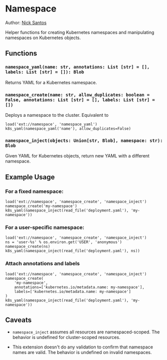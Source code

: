 # Namespace

Author: [Nick Santos](https://github.com/nicks)

Helper functions for creating Kubernetes namespaces and manipulating
namespaces on Kubernetes objects.

## Functions

### `namespace_yaml(name: str, annotations: List [str] = [], labels: List [str] = []): Blob`

Returns YAML for a Kubernetes namespace.

### `namespace_create(name: str, allow_duplicates: boolean = False, annotations: List [str] = [], labels: List [str] = [])`

Deploys a namespace to the cluster. Equivalent to

```
load('ext://namespace', 'namespace_yaml')
k8s_yaml(namespace_yaml('name'), allow_duplicates=False)
```

### `namespace_inject(objects: Union[str, Blob], namespace: str): Blob`

Given YAML for Kubernetes objects, return new YAML with a different namespace.

## Example Usage

### For a fixed namespace:

```
load('ext://namespace', 'namespace_create', 'namespace_inject')
namespace_create('my-namespace')
k8s_yaml(namespace_inject(read_file('deployment.yaml'), 'my-namespace'))
```

### For a user-specific namespace:

```
load('ext://namespace', 'namespace_create', 'namespace_inject')
ns = 'user-%s' % os.environ.get('USER', 'anonymous')
namespace_create(ns)
k8s_yaml(namespace_inject(read_file('deployment.yaml'), ns))
```

### Attach annotations and labels

```
load('ext://namespace', 'namespace_create', 'namespace_inject')
namespace_create(
    'my-namespace',
    annotations=['kubernetes.io/metadata.name: my-namespace'],
    labels=['kubernetes.io/metadata.name: my-namespace']
)
k8s_yaml(namespace_inject(read_file('deployment.yaml'), 'my-namespace'))
```

## Caveats

- `namespace_inject` assumes all resources are namespaced-scoped.
  The behavior is undefined for cluster-scoped resources.

- This extension doesn't do any validation to confirm that namespace names are valid.
  The behavior is undefined on invalid namespaces.
